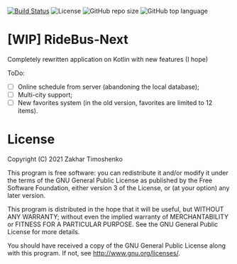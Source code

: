 [![Build Status](https://travis-ci.com/ztimms73/RideBus-Next.svg?branch=master)](https://travis-ci.com/ztimms73/RideBus-Next) ![License](https://img.shields.io/github/license/ztimms73/Ridebus-Next)
![GitHub repo size](https://img.shields.io/github/repo-size/ztimms73/RideBus-Next) ![GitHub top language](https://img.shields.io/github/languages/top/ztimms73/RideBus-Next)

# [WIP] RideBus-Next
Completely rewritten application on Kotlin with new features (I hope)

ToDo:
- [ ] Online schedule from server (abandoning the local database);
- [ ] Multi-city support;
- [ ] New favorites system (in the old version, favorites are limited to 12 items).

# License
Copyright (C) 2021 Zakhar Timoshenko

This program is free software: you can redistribute it and/or modify it under the terms of the GNU General Public License as published by the Free Software Foundation, either version 3 of the License, or (at your option) any later version.

This program is distributed in the hope that it will be useful, but WITHOUT ANY WARRANTY; without even the implied warranty of MERCHANTABILITY or FITNESS FOR A PARTICULAR PURPOSE. See the GNU General Public License for more details.

You should have received a copy of the GNU General Public License along with this program. If not, see http://www.gnu.org/licenses/.

